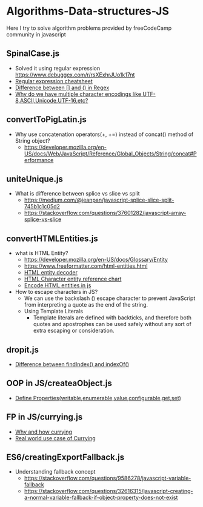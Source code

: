 # Algorithms-Data-structures-JS
Here I try to solve algorithm problems provided by freeCodeCamp community in javascript

## SpinalCase.js

- Solved it using regular expression https://www.debuggex.com/r/rsXExhrJUo1k17nt
- [Regular expression cheatsheet](https://www.debuggex.com/cheatsheet/regex/javascript)
- [Difference between [] and () in Regex](https://stackoverflow.com/questions/3789417/whats-the-difference-between-and-in-regular-expression-patterns)
- [Why do we have multiple character encodings like UTF-8,ASCII,Unicode,UTF-16,etc?](https://stackoverflow.com/questions/10088473/why-are-there-different-encoding-types)

## convertToPigLatin.js

- Why use concatenation operators(+, +=) instead of concat() method of String object?
  - https://developer.mozilla.org/en-US/docs/Web/JavaScript/Reference/Global_Objects/String/concat#Performance
  
## uniteUnique.js

- What is difference between splice vs slice vs split
  - https://medium.com/@jeanpan/javascript-splice-slice-split-745b1c1c05d2
  - https://stackoverflow.com/questions/37601282/javascript-array-splice-vs-slice

## convertHTMLEntities.js

-  what is HTML Entity?
   - https://developer.mozilla.org/en-US/docs/Glossary/Entity
   - https://www.freeformatter.com/html-entities.html
   - [HTML entity decoder](https://mothereff.in/html-entities)
   - [HTML Character entity reference chart](https://dev.w3.org/html5/html-author/charref)
   - [Encode HTML entities in js](https://stackoverflow.com/questions/18749591/encode-html-entities-in-javascript)
- How to escape characters in JS?
   - We can use the backslash (\) escape character to prevent JavaScript from interpreting a quote as the end of the string.
   - Using Template Literals
      - Template literals are defined with backticks, and therefore both quotes and apostrophes can be used safely without any sort of  extra escaping or consideration.
      
## dropit.js
- [Difference between findIndex() and indexOf()](https://stackoverflow.com/questions/41443029/difference-between-indexof-and-findindex-function-of-array)

## OOP in JS/createaObject.js
- [Define Properties(writable,enumerable,value,configurable,get,set)](https://developer.mozilla.org/en-US/docs/Web/JavaScript/Reference/Global_Objects/Object/defineProperties)

## FP in JS/currying.js
- [Why and how currying](https://codeburst.io/currying-in-javascript-how-why-a0d66f1366b)
- [Real world use case of Currying](https://lukajcb.github.io/blog/scala/2016/03/08/a-real-world-currying-example.html)

## ES6/creatingExportFallback.js
- Understanding fallback concept
  - https://stackoverflow.com/questions/9586278/javascript-variable-fallback
  - https://stackoverflow.com/questions/32616315/javascript-creating-a-normal-variable-fallback-if-object-property-does-not-exist
